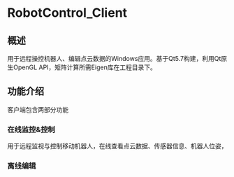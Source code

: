 # RobotControl_Client

## 概述

用于远程操控机器人、编辑点云数据的Windows应用。基于Qt5.7构建，利用Qt原生OpenGL API，矩阵计算所需Eigen库在工程目录下。

## 功能介绍

客户端包含两部分功能

### 在线监控&控制

用于远程监视与控制移动机器人，在线查看点云数据、传感器信息、机器人位姿，

### 离线编辑

